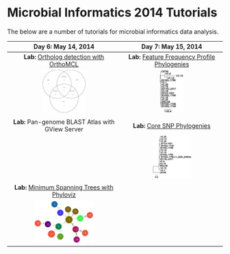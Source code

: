 Microbial Informatics 2014 Tutorials
====================================

The below are a number of tutorials for microbial informatics data analysis.

| Day 6: May 14, 2014                                                              | Day 7: May 15, 2014                                                                |
|:--------------------------------------------------------------------------------:|:----------------------------------------------------------------------------------:|
| **Lab:** [Ortholog detection with OrthoMCL](orthomcl-tutorial/README.md)         | **Lab:** [Feature Frequency Profile Phylogenies](ffp-phylogeny-tutorial/README.md) |
| ![genome-groups-small](orthomcl-tutorial/genome-groups-small-thumb.jpg)          | ![tree-5](ffp-phylogeny-tutorial/tree-5-thumb.jpg)                                 |
|                                                                                  |                                                                                    |
| **Lab:** Pan-genome BLAST Atlas with GView Server                                | **Lab:** [Core SNP Phylogenies](core-snp-tutorial/README.md)                       |
|                                                                                  | ![output-10-subsample](core-snp-tutorial/images/output-10-subsample-thumb.jpg)     |
|                                                                                  |                                                                                    |
| **Lab:** [Minimum Spanning Trees with Phyloviz](mst-tutorial/README.md)          |                                                                                    |
| ![lab1-mst-location](mst-tutorial/images/lab1-mst-location-thumb.jpg)            |                                                                                    |

